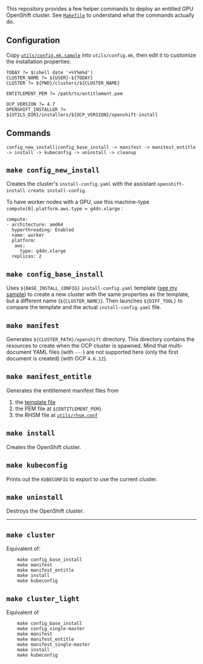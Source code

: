 This repository provides a few helper commands to deploy an entitled
GPU OpenShift cluster. See [`Makefile`](Makefile) to understand what
the commands actually do.

Configuration
-------------

Copy [`utils/config.mk.sample`](utils/config.mk.sample) into
`utils/config.mk`, then edit it to customize the installation
properties:

```
TODAY ?= $(shell date '+%Y%m%d')
CLUSTER_NAME ?= ${USER}-${TODAY}
CLUSTER ?= ${PWD}/clusters/${CLUSTER_NAME}

ENTITLEMENT_PEM ?= /path/to/entitlement.pem

OCP_VERSION ?= 4.7
OPENSHIFT_INSTALLER ?= ${UTILS_DIR}/installers/${OCP_VERSION}/openshift-install
```

Commands
--------

```
config_new_install|config_base_install -> manifest -> manitest_entitle -> install -> kubeconfig -> uninstall -> cleanup
```

## `make config_new_install`

Creates the cluster's `install-config.yaml` with the assistant `openshift-install
create install-config`.

To have worker nodes with a GPU, use this machine-type
`compute[0].platform.aws.type = g4dn.xlarge` :

```
compute:
- architecture: amd64
  hyperthreading: Enabled
  name: worker
  platform:
   aws:
     type: g4dn.xlarge
  replicas: 2
```

## `make config_base_install`

Uses `${BASE_INSTALL_CONFIG}` `install-config.yaml` template
([see my sample](utils/install-config.yaml.sample)) to create a new
cluster with the same properties as the template, but a different name
(`${CLUSTER_NAME}`). Then launches `${DIFF_TOOL}` to compare the
template and the actual `install-config.yaml` file.

## `make manifest`

Generates `${CLUSTER_PATH}/openshift` directory. This directory contains
the resources to create when the OCP cluster is spawned. Mind that
multi-document YAML files (with `---`) are not supported here (only
the first document is created) (with OCP `4.6.12`).

## `make manifest_entitle`

Generates the entitlement manifest files from

1. the [template file](utils/cluster-wide.entitlement.machineconfigs.yaml.template)
2. the PEM file at `${ENTITLEMENT_PEM}`.
3. the RHSM file at [`utils/rhsm.conf`](utils/rhsm.conf)

## `make install`

Creates the OpenShift cluster.

## `make kubeconfig`

Prints out the `KUBECONFIG` to export to use the current cluster.

## `make uninstall`

Destroys the OpenShift cluster.

---

## `make cluster`

Equivalent of:

```
	make config_base_install
	make manifest
	make manifest_entitle
	make install
	make kubeconfig
```

## `make cluster_light`

Equivalent of

```
	make config_base_install
	make config_single-master
	make manifest
	make manifest_entitle
	make manifest_single-master
	make install
	make kubeconfig
```

